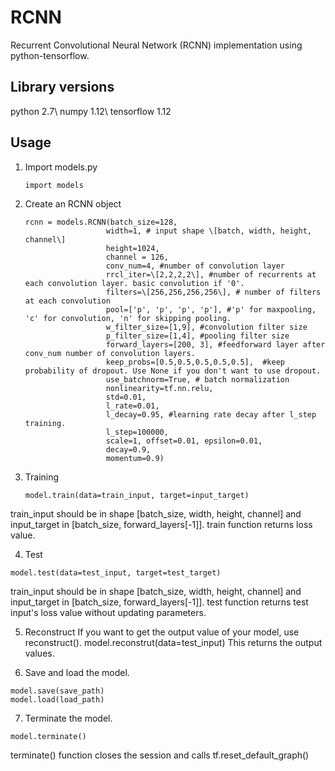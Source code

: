 # RCNN
Recurrent Convolutional Neural Network (RCNN) implementation using python-tensorflow.

## Library versions
python 2.7\\
numpy 1.12\\
tensorflow 1.12

## Usage
1. Import models.py

    ```
    import models
    ```
2. Create an RCNN object

    ```
    rcnn = models.RCNN(batch_size=128, 
                      width=1, # input shape \[batch, width, height, channel\]
                      height=1024, 
                      channel = 126, 
                      conv_num=4, #number of convolution layer
                      rrcl_iter=\[2,2,2,2\], #number of recurrents at each convolution layer. basic convolution if '0'.
                      filters=\[256,256,256,256\], # number of filters at each convolution
                      pool=['p', 'p', 'p', 'p'], #'p' for maxpooling, 'c' for convolution, 'n' for skipping pooling.
                      w_filter_size=[1,9], #convolution filter size
                      p_filter_size=[1,4], #pooling filter size
                      forward_layers=[200, 3], #feedforward layer after conv_num number of convolution layers.
                      keep_probs=[0.5,0.5,0.5,0.5,0.5],  #keep probability of dropout. Use None if you don't want to use dropout.
                      use_batchnorm=True, # batch normalization
                      nonlinearity=tf.nn.relu, 
                      std=0.01, 
                      l_rate=0.01, 
                      l_decay=0.95, #learning rate decay after l_step training.
                      l_step=100000, 
                      scale=1, offset=0.01, epsilon=0.01, 
                      decay=0.9, 
                      momentum=0.9)
    ```       
3. Training

    ```
    model.train(data=train_input, target=input_target) 
    ```
train_input should be in shape [batch_size, width, height, channel] and input_target in [batch_size, forward_layers[-1]].
train function returns loss value.

4. Test

  ```
  model.test(data=test_input, target=test_target)
  ```
train_input should be in shape [batch_size, width, height, channel] and input_target in [batch_size, forward_layers[-1]].
test function returns test input's loss value without updating parameters.

5. Reconstruct
If you want to get the output value of your model, use reconstruct().
  model.reconstrut(data=test_input)
This returns the output values.

6. Save and load the model.

  ```
  model.save(save_path)
  model.load(load_path)
  ```

7. Terminate the model.
  
  ```
  model.terminate()
  ```
terminate() function closes the session and calls tf.reset_default_graph()
